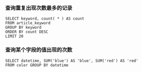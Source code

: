 ### 查询重复出现次数最多的记录

```mysql
SELECT keyword, count( * ) AS count
FROM article_keyword
GROUP BY keyword
ORDER BY count DESC
LIMIT 20
```

### 查询某个字段的值出现的次数

```mysql
SELECT datetime, SUM('blue') AS 'blue', SUM('red') AS 'red' 
FROM color GROUP BY datetime 
```

